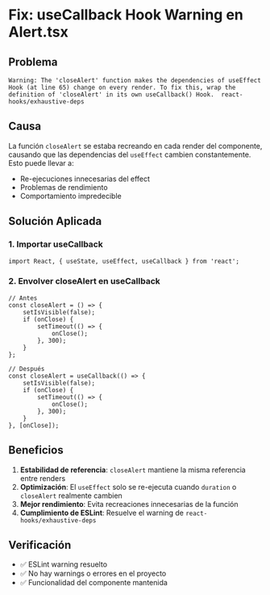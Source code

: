 # Fix: useCallback Hook Warning en Alert.tsx

## Problema
```
Warning: The 'closeAlert' function makes the dependencies of useEffect Hook (at line 65) change on every render. To fix this, wrap the definition of 'closeAlert' in its own useCallback() Hook.  react-hooks/exhaustive-deps
```

## Causa
La función `closeAlert` se estaba recreando en cada render del componente, causando que las dependencias del `useEffect` cambien constantemente. Esto puede llevar a:
- Re-ejecuciones innecesarias del effect
- Problemas de rendimiento
- Comportamiento impredecible

## Solución Aplicada

### 1. Importar useCallback
```tsx
import React, { useState, useEffect, useCallback } from 'react';
```

### 2. Envolver closeAlert en useCallback
```tsx
// Antes
const closeAlert = () => {
    setIsVisible(false);
    if (onClose) {
        setTimeout(() => {
            onClose();
        }, 300);
    }
};

// Después  
const closeAlert = useCallback(() => {
    setIsVisible(false);
    if (onClose) {
        setTimeout(() => {
            onClose();
        }, 300);
    }
}, [onClose]);
```

## Beneficios

1. **Estabilidad de referencia**: `closeAlert` mantiene la misma referencia entre renders
2. **Optimización**: El `useEffect` solo se re-ejecuta cuando `duration` o `closeAlert` realmente cambien
3. **Mejor rendimiento**: Evita recreaciones innecesarias de la función
4. **Cumplimiento de ESLint**: Resuelve el warning de `react-hooks/exhaustive-deps`

## Verificación
- ✅ ESLint warning resuelto
- ✅ No hay warnings o errores en el proyecto
- ✅ Funcionalidad del componente mantenida
